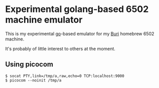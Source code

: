 # Experimental golang-based 6502 machine emulator

This is my experimental [go](https://golang.org)-based emulator for my
[Buri](https://github.com/rjw57/buri) homebrew 6502 machine.

It's probably of little interest to others at the moment.

## Using picocom

```console
$ socat PTY,link=/tmp/a,raw,echo=0 TCP:localhost:9000
$ picocom --noinit /tmp/a
```
